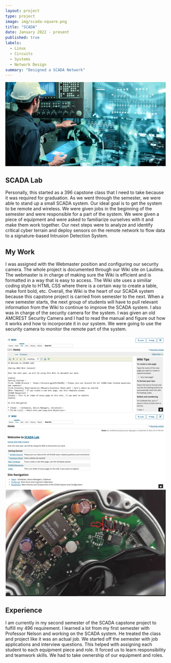 ```yaml
---
layout: project
type: project
image: img/scada-square.png
title: "SCADA"
date: January 2022 - present
published: true
labels:
  - Linux
  - Circuits
  - Systems
  - Network Design
summary: "Designed a SCADA Network"
---
```


<img class="img-fluid" src="../img/scada-header.jpeg">

## SCADA Lab

Personally, this started as a 396 capstone class that I need to take because it was required for graduation. As we went through the semester, we were able to stand up a small SCADA system. Our ideal goal is to get the system to be remote and wireless. We were given jobs in the beginning of the semester and were responsible for a part of the system. We were given a piece of equipment and were asked to familiarize ourselves with it and make them work together. Our next steps were to analyze and identify critical cyber terrain and deploy sensors on the remote network to flow data to a signature-based Intrusion Detection System.

## My Work

I was assigned with the Webmaster position and configuring our security camera. The whole project is documented through our Wiki site on Laulima. The webmaster is in charge of making sure the Wiki is efficient and is formatted in a way that is easy to access. The Wiki site uses a similiar coding style to HTML CSS where there is a certain way to create a table, make font bold, etc. Overall, the Wiki is the heart of our SCADA system because this capstone project is carried from semester to the next. When a new semester starts, the next group of students will have to pull relevant information from the Wiki to continue to improve the SCADA system. I also was in charge of the security camera for the system. I was given an old AMCREST Security Camera and I had to read the manual and figure out how it works and how to incorporate it in our system. We were going to use the security camera to monitor the remote part of the system. 

<img class="img-fluid" src="../img/wiki1.png">
<img class="img-fluid" src="../img/wiki2.png">
<img class="img-fluid" src="../img/camera.png">

## Experience
I am currently in my second semester of the SCADA capstone project to fulfill my 496 requirement. I learned a lot from my first semester with Professor Nelson and working on the SCADA system. He treated the class and project like it was an actual job. We started off the semester with job applications and interview questions. This helped with assigning each student to each equipment piece and role. It forced us to learn responsibility and teamwork skills. We had to take ownership of our equipment and roles.

